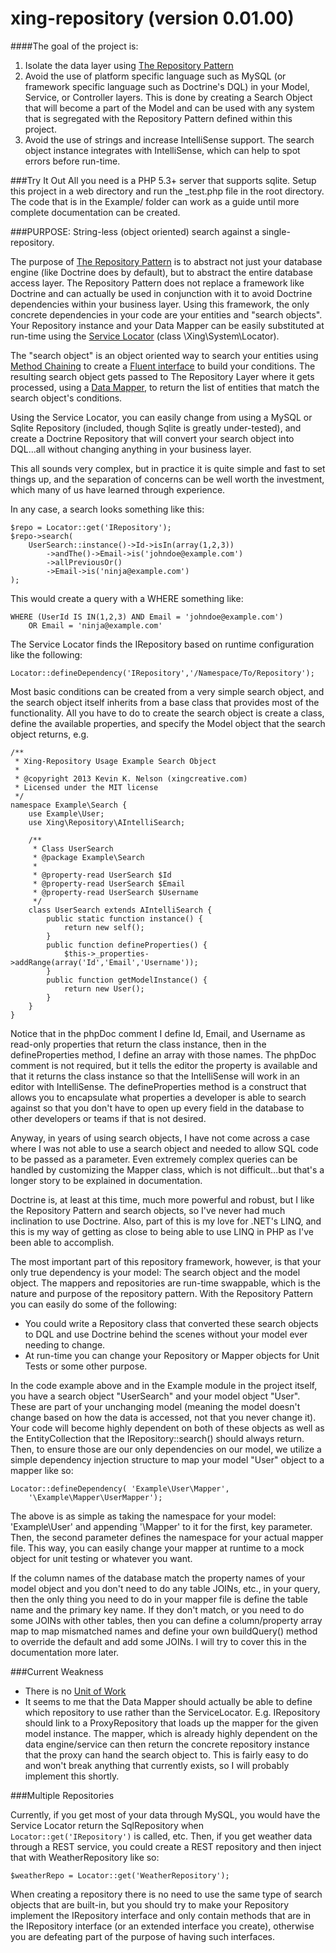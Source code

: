 xing-repository (version 0.01.00)
===============

####The goal of the project is:

1. Isolate the data layer using [The Repository Pattern](http://msdn.microsoft.com/en-us/library/ff649690.aspx "The Repository Pattern")
2. Avoid the use of platform specific language such as MySQL (or framework specific language such as Doctrine's DQL) in your Model, Service, or Controller layers.  This is done by creating a Search Object that will become a part of the Model and can be used with any system that is segregated with the Repository Pattern defined within this project.
3. Avoid the use of strings and increase IntelliSense support.  The search object instance integrates with IntelliSense, which can help to spot errors before run-time.

###Try It Out
All you need is a PHP 5.3+ server that supports sqlite.  Setup this project in a web directory and run the _test.php file in the root directory.  The code that is in the Example/ folder can work as a guide until more complete documentation can be created.

###PURPOSE: String-less (object oriented) search against a single-repository.

The purpose of [The Repository Pattern](http://msdn.microsoft.com/en-us/library/ff649690.aspx "The Repository Pattern") is to abstract not just your database engine (like Doctrine does by default), but to abstract the entire database access layer.  The Repository Pattern does not replace a framework like Doctrine and can actually be used in conjunction with it to avoid Doctrine dependencies within your business layer.  Using this framework, the only concrete dependencies in your code are your entities and "search objects".  Your Repository instance and your Data Mapper can be easily substituted at run-time using the [Service Locator](http://msdn.microsoft.com/en-us/library/ff648968.aspx "Service Locator Pattern") (class \Xing\System\Locator).

The "search object" is an object oriented way to search your entities using [Method Chaining](http://en.wikipedia.org/wiki/Method_chaining "Method Chaining / Method Cascading") to create a [Fluent interface](http://en.wikipedia.org/wiki/Fluent_interface "Fluent Interface") to build your conditions.  The resulting search object gets passed to The Repository Layer where it gets processed, using a [Data Mapper](http://martinfowler.com/eaaCatalog/dataMapper.html "Data Mapper"), to return the list of entities that match the search object's conditions.

Using the Service Locator, you can easily change from using a MySQL or Sqlite Repository (included, though Sqlite is greatly under-tested), and create a Doctrine Repository that will convert your search object into DQL...all without changing anything in your business layer.

This all sounds very complex, but in practice it is quite simple and fast to set things up, and the separation of concerns can be well worth the investment, which many of us have learned through experience.

In any case, a search looks something like this:

	$repo = Locator::get('IRepository');
    $repo->search(
        UserSearch::instance()->Id->isIn(array(1,2,3))
            ->andThe()->Email->is('johndoe@example.com')
            ->allPreviousOr()
            ->Email->is('ninja@example.com')
    );

This would create a query with a WHERE something like:

	WHERE (UserId IS IN(1,2,3) AND Email = 'johndoe@example.com')
		OR Email = 'ninja@example.com'

The Service Locator finds the IRepository based on runtime configuration like the following:

	Locator::defineDependency('IRepository','/Namespace/To/Repository');

Most basic conditions can be created from a very simple search object, and the search object itself inherits from a base class that provides most of the functionality.  All you have to do to create the search object is create a class, define the available properties, and specify the Model object that the search object returns, e.g.

    /**
     * Xing-Repository Usage Example Search Object
     *
     * @copyright 2013 Kevin K. Nelson (xingcreative.com)
     * Licensed under the MIT license
     */
    namespace Example\Search {
        use Example\User;
        use Xing\Repository\AIntelliSearch;

        /**
         * Class UserSearch
         * @package Example\Search
         *
         * @property-read UserSearch $Id
         * @property-read UserSearch $Email
         * @property-read UserSearch $Username
         */
        class UserSearch extends AIntelliSearch {
            public static function instance() {
                return new self();
            }
            public function defineProperties() {
                $this->_properties->addRange(array('Id','Email','Username'));
            }
            public function getModelInstance() {
                return new User();
            }
        }
    }

Notice that in the phpDoc comment I define Id, Email, and Username as read-only properties that return the class instance, then in the defineProperties method, I define an array with those names.  The phpDoc comment is not required, but it tells the editor the property is available and that it returns the class instance so that the IntelliSense will work in an editor with IntelliSense.  The defineProperties method is a construct that allows you to encapsulate what properties a developer is able to search against so that you don't have to open up every field in the database to other developers or teams if that is not desired.

Anyway, in years of using search objects, I have not come across a case where I was not able to use a search object and needed to allow SQL code to be passed as a parameter.  Even extremely complex queries can be handled by customizing the Mapper class, which is not difficult...but that's a longer story to be explained in documentation.

Doctrine is, at least at this time, much more powerful and robust, but I like the Repository Pattern and search objects, so I've never had much inclination to use Doctrine.  Also, part of this is my love for .NET's LINQ, and this is my way of getting as close to being able to use LINQ in PHP as I've been able to accomplish.

The most important part of this repository framework, however, is that your only true dependency is your model: The search object and the model object.  The mappers and repositories are run-time swappable, which is the nature and purpose of the repository pattern.  With the Repository Pattern you can easily do some of the following:

- You could write a Repository class that converted these search objects to DQL and use Doctrine behind the scenes without your model ever needing to change.
- At run-time you can change your Repository or Mapper objects for Unit Tests or some other purpose.

In the code example above and in the Example module in the project itself, you have a search object "UserSearch" and your model object "User".  These are part of your unchanging model (meaning the model doesn't change based on how the data is accessed, not that you never change it).  Your code will become highly dependent on both of these objects as well as the EntityCollection that the IRepository::search() should always return.  Then, to ensure those are our only dependencies on our model, we utilize a simple dependency injection structure to map your model "User" object to a mapper like so:


	Locator::defineDependency( 'Example\User\Mapper',
        '\Example\Mapper\UserMapper');

The above is as simple as taking the namespace for your model: 'Example\User' and appending '\Mapper' to it for the first, key parameter.  Then, the second parameter defines the namespace for your actual mapper file.  This way, you can easily change your mapper at runtime to a mock object for unit testing or whatever you want.

If the column names of the database match the property names of your model object and you don't need to do any table JOINs, etc., in your query, then the only thing you need to do in your mapper file is define the table name and the primary key name.  If they don't match, or you need to do some JOINs with other tables, then you can define a column/property array map to map mismatched names and define your own buildQuery() method to override the default and add some JOINs.  I will try to cover this in the documentation more later.

###Current Weakness

- There is no [Unit of Work](http://www.martinfowler.com/eaaCatalog/unitOfWork.html "Unit of Work")
- It seems to me that the Data Mapper should actually be able to define which repository to use rather than the ServiceLocator.  E.g. IRepository should link to a ProxyRepository that loads up the mapper for the given model instance.  The mapper, which is already highly dependent on the data engine/service can then return the concrete repository instance that the proxy can hand the search object to.  This is fairly easy to do and won't break anything that currently exists, so I will probably implement this shortly.

###Multiple Repositories

Currently, if you get most of your data through MySQL, you would have the Service Locator return the SqlRepository when `Locator::get('IRepository')` is called, etc.  Then, if you get weather data through a REST service, you could create a REST repository and then inject that with WeatherRepository like so:

    $weatherRepo = Locator::get('WeatherRepository');

When creating a repository there is no need to use the same type of search objects that are built-in, but you should try to make your Repository implement the IRepository interface and only contain methods that are in the IRepository interface (or an extended interface you create), otherwise you are defeating part of the purpose of having such interfaces.